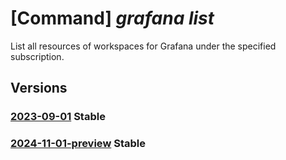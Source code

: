 # [Command] _grafana list_

List all resources of workspaces for Grafana under the specified subscription.

## Versions

### [2023-09-01](/Resources/mgmt-plane/L3N1YnNjcmlwdGlvbnMve30vcHJvdmlkZXJzL21pY3Jvc29mdC5kYXNoYm9hcmQvZ3JhZmFuYQ==/2023-09-01.xml) **Stable**

<!-- mgmt-plane /subscriptions/{}/providers/microsoft.dashboard/grafana 2023-09-01 -->
<!-- mgmt-plane /subscriptions/{}/resourcegroups/{}/providers/microsoft.dashboard/grafana 2023-09-01 -->

### [2024-11-01-preview](/Resources/mgmt-plane/L3N1YnNjcmlwdGlvbnMve30vcHJvdmlkZXJzL21pY3Jvc29mdC5kYXNoYm9hcmQvZ3JhZmFuYQ==/2024-11-01-preview.xml) **Stable**

<!-- mgmt-plane /subscriptions/{}/providers/microsoft.dashboard/grafana 2024-11-01-preview -->
<!-- mgmt-plane /subscriptions/{}/resourcegroups/{}/providers/microsoft.dashboard/grafana 2024-11-01-preview -->

